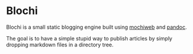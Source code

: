 Blochi
======

Blochi is a small static blogging engine built using [mochiweb](https://github.com/mochi/mochiweb) and [pandoc](https://github.com/jgm/pandoc).

The goal is to have a simple stupid way to publish articles by simply dropping markdown files in a directory tree.
